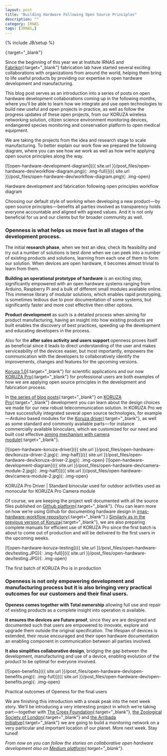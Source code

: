 ```yaml
---
layout: post
title: "Building Hardware Following Open Source Principles"
description: ""
category: IRNAS
tags: [IRNAS,]
---
```

{% include JB/setup %}

[](){:target="_blank"}


Since the beginning of this year we at Institute IRNAS and [Fabrikor](http://fabrikor.eu/){:target="_blank"} fabrication lab have started several exciting collaborations with organizations from around the world, helping them bring to life useful products by providing our expertise in open hardware development and manufacturing.

This blog post serves as an introduction into a series of posts on open hardware development collaborations coming up in the following months, where you’ll be able to learn how we integrate and use open technologies to build new useful and open projects in practice, as well as follow the progress updates of these open projects, from our KORUZA wireless networking solution, citizen science environment monitoring devices, endangered species monitoring and conservation platform to open medical equipment.

We are taking the projects from the idea and research stage to scale manufacturing. To better explain our work flow we prepared the following diagram, where you can see how we work as well as how we’re applying open source principles along the way.

[![open-hardware-development-diagram]({{ site.url }}/post_files/open-hardware-dev/workflow-diagram.png){: .img-full}]({{ site.url }}/post_files/open-hardware-dev/workflow-diagram.png){: .img-open}
<p class="quiet">Hardware development and fabrication following open principles workflow diagram</p>

Choosing our default style of working when developing a new product — by open source principles — benefits all parties involved as transparency holds everyone accountable and aligned with agreed values. And it is not only beneficial for us and our clients but for broader community as well.

<h3>Openness is what helps us move fast in all stages of the development process.</h3>

The initial **research phase**, when we test an idea, check its feasibility and try out a number of solutions is best done when we can peek into a number of existing products and solutions, learning from each one of them to form our solution. When devices are open hardware, it becomes almost trivial to learn from them.

**Building an operational prototype of hardware** is an exciting step, significantly empowered with an open hardware systems ranging from Arduino, Raspberry Pi and a bulk of different small modules available online. This immense library of modular solutions, which enables rapid prototyping, is sometimes tedious due to poor documentation of some systems, but significantly faster and more cost effective then other options.

**Product development** as such is a detailed process when aiming for product manufacturing, having an insight into how existing products are built enables the discovery of best practices, speeding up the development and educating developers in the process.

Also for the **after sales activity and users support** openness proves itself as beneficial since it leads to direct understanding of the user and makes serviceability of the devices easier, but most importantly, empowers the communication with the developers to collaboratively identify the improvements, changes and features for the upcoming versions.

[Koruza 1.0](http://scientific.koruza.net/){:target="_blank"} for scientific applications and our now [KORUZA Pro](http://www.koruza.net/){:target="_blank"} for professional users are both examples of how we are applying open source principles in the development and fabrication process.

In [the series of blog posts](http://irnas.eu/category/koruza/){:target="_blank"} on [KORUZA Pro](http://www.koruza.net/){:target="_blank"} development you can learn about the design choices we made for our new robust telecommunication solution. In KORUZA Pro we have successfully integrated several open source technologies, for example — Arduino based modules for the [Koruza driver](http://irnas.eu/koruza/2017/04/19/developing-koruza-pro-koruza-driver-part-2){:target="_blank"}, as well as some standard and commonly available parts — for instance commercially available binoculars, which we customized for our need and built cost effective [aiming mechanism with camera module](http://irnas.eu/koruza/2016/11/04/developing-koruza-pro-camera-module){:target="_blank"}.

[![open-hardware-koruza-driver]({{ site.url }}/post_files/open-hardware-dev/koruza-driver-2.jpg){: .img-half}]({{ site.url }}/post_files/open-hardware-dev/koruza-driver-2.jpg){: .img-open}
[![open-hardware-development-diagram]({{ site.url }}/post_files/open-hardware-dev/camera-module-2.jpg){: .img-half}]({{ site.url }}/post_files/open-hardware-dev/camera-module-2.jpg){: .img-open}
<p class="quiet">KORUZA Pro Driver | Standard binocular used for outdoor activities used as monocular for KORUZA Pro Camera module</p>

Of course, we are keeping the project well documented with all the source files published on [Github platform](https://github.com/IRNAS){:target="_blank"}. (You can learn more on how we’re using Github for documenting hardware design in [irnas-hardware-workflow repository](https://medium.com/r/?url=https%3A%2F%2Fgithub.com%2FIRNAS%2Firnas-hardware-workflow){:target="_blank"}.) [Similarly as in the previous version of Koruza](http://instructions.koruza.net/){:target="_blank"}, we are also preparing complete manuals for efficient use of KORUZA Pro since the first batch is about to come out of production and will be delivered to the first users in the upcoming weeks.

[![open-hardware-koruza-testing]({{ site.url }}/post_files/open-hardware-dev/testing.JPG){: .img-full}]({{ site.url }}/post_files/open-hardware-dev/testing.JPG){: .img-open}
<p class="quiet">The first batch of KORUZA Pro is in production</p>

<h3>Openness is not only empowering development and manufacturing process but it is also bringing very practical outcomes for our customers and their final users.</h3>

**Openess comes together with Total ownership** allowing full use and repair of existing products as a complete insight into operation is available.

**It ensures the devices are Future proof**, since they are are designed and documented such that users are empowered to innovate, explore and upgrade them outside the original specification. The lifespan of devices is extended, their reuse encouraged and their open hardware documentation an enabling component in communication between all parties involved.

**It also simplifies collaborative design**, bridging the gap between the development, manufacturing and use of a device, enabling evolution of the product to be optimal for everyone involved.

[![open-benefits]({{ site.url }}/post_files/open-hardware-dev/open-benefits.png){: .img-full}]({{ site.url }}/post_files/open-hardware-dev/open-benefits.png){: .img-open}
<p class="quiet">Practical outcomes of Openess for the final users</p>

We are finishing this introduction with a sneak peak into the next week story. We’ll be introducing a very interesting project in which we’re taking part — together with [The Crees Foundation](https://www.crees-manu.org/){:target="_blank"}, [the Zoological Society of London](https://www.zsl.org/){:target="_blank"} and [the Arribada Initiative](http://blog.arribada.org/){:target="_blank"} we are going to build a monitoring network on a very particular and important location of our planet. More next week. Stay tuned!

*From now on you can follow the stories on collaborative open hardware development also on [Medium platform](https://medium.com/@IRNAS){:target="_blank"}.*

